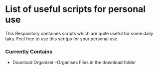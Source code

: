 # List of useful scripts for personal use
This Respository containes scripts which are quite useful for some daily taks.
Feel free to use this scritps for your personal use.

### Currently Contains
- Dounload Organiser
    -Organises Files in the download folder